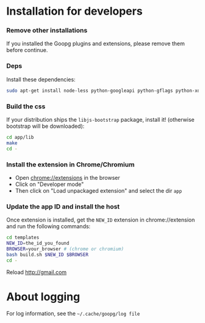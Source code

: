 # Installation for developers

### Remove other installations
If you installed the Goopg plugins and extensions, please remove them before continue.

### Deps
Install these dependencies:
```bash
sudo apt-get install node-less python-googleapi python-gflags python-xdg python-gnupg
```

### Build the css
If your distribution ships the `libjs-bootstrap` package, install it! (otherwise bootstrap will be downloaded):

```bash
cd app/lib
make
cd -
```

### Install the extension in Chrome/Chromium
* Open [chrome://extensions](chrome://extensions) in the browser
* Click on "Developer mode"
* Then click on "Load unpackaged extension" and select the dir `app`


### Update the app ID and install the host
Once extension is installed, get the `NEW_ID` extension in chrome://extension and run the following commands:
```bash
cd templates
NEW_ID=the_id_you_found
BROWSER=your_browser # (chrome or chromium)
bash build.sh $NEW_ID $BROWSER
cd -
```
Reload http://gmail.com



# About logging

For log information, see the ```~/.cache/goopg/log file```
